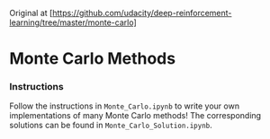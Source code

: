 Original at [https://github.com/udacity/deep-reinforcement-learning/tree/master/monte-carlo]


# Monte Carlo Methods

### Instructions

Follow the instructions in `Monte_Carlo.ipynb` to write your own implementations of many Monte Carlo methods!  The corresponding solutions can be found in `Monte_Carlo_Solution.ipynb`.  
